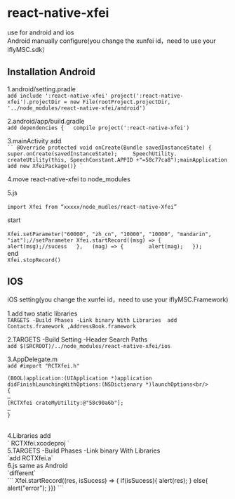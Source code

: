 react-native-xfei
====   
use for android and ios <br/>
Android manually configure(you change the xunfei id，need to use your iflyMSC.sdk）<br/>

Installation Android
-------
1.android/setting.pradle<br/>
`add include ':react-native-xfei'
project(':react-native-xfei').projectDir = new File(rootProject.projectDir, '../node_modules/react-native-xfei/android')`

2.android/app/build.gradle  <br/>
 `add dependencies {   compile project(':react-native-xfei')`

3.mainActivity add <br/>
` ``
@Override protected void onCreate(Bundle savedInstanceState) {   super.onCreate(savedInstanceState);     SpeechUtility.
` ``
createUtility(this, SpeechConstant.APPID +"=58c77ca8");mainApplication add new XfeiPackage()}
` ``

4.move react-native-xfei to node_modules <br/>

5.js<br/>  
`import Xfei from “xxxxx/node_mudles/react-native-Xfei”`

start<br/>  
`Xfei.setParameter("60000", "zh_cn", "10000", "10000", "mandarin", "iat");//setParameter
Xfei.startRecord((msg) => {       alert(msg);//sucess   },   (mag) => {        alert(mag);   });`<br/>
end <br/>
`Xfei.stopRecord()`


IOS
-----------
iOS setting(you change the xunfei id，need to use your iflyMSC.Framework)

1.add two static libraries <br/>
`TARGETS -Build Phases -Link binary With Libraries 
add Contacts.framework ,AddressBook.framework`

2.TARGETS -Build Setting -Header Search Paths  <br/>
`add $(SRCROOT)/../node_modules/react-native-xfei/ios`

3.AppDelegate.m <br/>
`add #import "RCTXfei.h"` <br/>
```
(BOOL)application:(UIApplication *)application didFinishLaunchingWithOptions:(NSDictionary *)launchOptions<br/>
{
…
[RCTXfei crateMyUtility:@"58c90a6b"];
…
}
```
<br/>
4.Libraries  add <br/>
` RCTXfei.xcodeproj ` <br/>
5.TARGETS -Build Phases -Link binary With Libraries <br/>
`add RCTXfei.a`<br/>
6.js same as Android <br/>
`different` <br/> 
```
Xfei.startRecord((res, isSucess) => 
{ 
if(isSucess){      alert(res);   }
else{       alert("error");  
 }})
```






